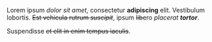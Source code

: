 


Lorem ipsum *dolor sit amet*, consectetur **adipiscing** elit.
Vestibulum lobortis. ~~Est vehicula rutrum *suscipit*~~, ipsum ~~lib~~ero *placerat **tortor***.
	
	 
Suspendisse ~~et elit in enim tempus iaculis~~.

		   
